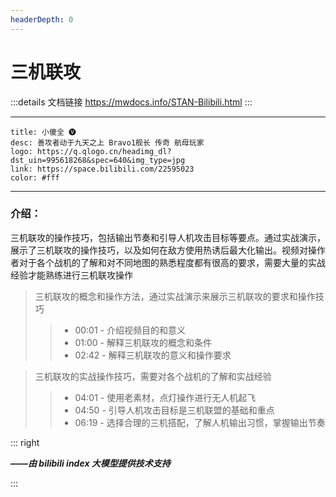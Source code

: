 ```yaml
---
headerDepth: 0
---
```


# 三机联攻

:::details 文档链接
https://mwdocs.info/STAN-Bilibili.html
:::

---

```component VPCard
title: 小傻全 🅥
desc: 善攻者动于九天之上 Bravo1舰长 传奇 航母玩家
logo: https://q.qlogo.cn/headimg_dl?dst_uin=995618268&spec=640&img_type=jpg
link: https://space.bilibili.com/22595023
color: #fff
```

---

<SiteInfo name="三机联攻 全网唯一详细分析教学-傻全专业航母教学" url="https://www.bilibili.com/video/BV1qu411u7N5" preview="https://docs.mwdocs.info/1a6537e20752076c38f0042d81c82222132bca4d.jpg" />

### 介绍：

三机联攻的操作技巧，包括输出节奏和引导人机攻击目标等要点。通过实战演示，展示了三机联攻的操作技巧，以及如何在敌方使用热诱后最大化输出。视频对操作者对于各个战机的了解和对不同地图的熟悉程度都有很高的要求，需要大量的实战经验才能熟练进行三机联攻操作

> 三机联攻的概念和操作方法，通过实战演示来展示三机联攻的要求和操作技巧
>
>>- 00:01 - 介绍视频目的和意义
>>- 01:00 - 解释三机联攻的概念和条件
>>- 02:42 - 解释三机联攻的意义和操作要求

> 三机联攻的实战操作技巧，需要对各个战机的了解和实战经验
>
>>- 04:01 - 使用老素材，点灯操作进行无人机起飞
>>- 04:50 - 引导人机攻击目标是三机联盟的基础和重点
>>- 06:19 - 选择合理的三机搭配，了解人机输出习惯，掌握输出节奏

::: right

***——由 bilibili index 大模型提供技术支持***

:::